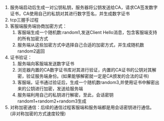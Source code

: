 1. 服务端启动后生成一对公钥私钥，服务器将公钥发送给CA，请求CA签发数字证书，CA使用自己的私钥对其进行数字签名，并生成数字证书
2. tcp三握手过程
3. 客服端服务端协商加密方式：
   1. 客服端生成一个随机数:random1,发送Client Hello消息，包含客服端支持的所有加密方式
   2. 服务端从这些加密方式中选择自己合适的加密方式，并生成随机数random2返回
4. 证书验证：
   1. 服务端向客服端发送数字证书
   2. 浏览器内置的CA数字证书库对其进行验证，内置的CA证书的公钥对其解密，验证服务端身份。(如果能够解密就一定是CA颁发的合法的证书)
   3. 客服端，证书通过验证后，生成一个随机数random3,并使用证书中解密出来的公钥进行加密，发送给服务端
   4. 服务端利用自己的私钥进行解密，至此，会话密钥random1+random2+random3生成
5. 对称加密通信：后续的通信过程客服端和服务端都是用会话密钥进行通信。(非对称加密的方式速度较慢)

